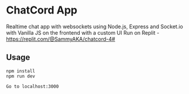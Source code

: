 # ChatCord App
Realtime chat app with websockets using Node.js, Express and Socket.io with Vanilla JS on the frontend with a custom UI
Run on Replit - https://replit.com/@SammyAKA/chatcord-4#

## Usage
```
npm install
npm run dev

Go to localhost:3000
```
